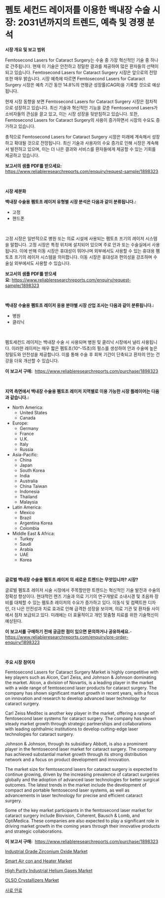 <p><h1>펨토 세컨드 레이저를 이용한 백내장 수술 시장: 2031년까지의 트렌드, 예측 및 경쟁 분석</h1></p><p><strong>시장 개요 및 보고 범위</strong></p>
<p><p>Femtosecond Lasers for Cataract Surgery는 수술 중 가장 혁신적인 기술 중 하나로 간주됩니다. 현재 이 기술은 안전하고 정밀한 결과를 제공하여 많은 환자들의 선택이 되고 있습니다. Femtosecond Lasers for Cataract Surgery 시장은 앞으로의 전망 또한 매우 밝습니다. 시장 예측에 따르면 Femtosecond Lasers for Cataract Surgery 시장은 예측 기간 동안 14.8%의 연평균 성장률(CAGR)을 기록할 것으로 예상됩니다.</p><p>현재 시장 동향을 보면 Femtosecond Lasers for Cataract Surgery 시장은 점차적으로 성장하고 있습니다. 최신 기술과 혁신적인 기능을 갖춘 Femtosecond Lasers가 소비자들의 관심을 끌고 있고, 이는 시장 성장을 뒷받침하고 있습니다. 또한, Femtosecond Lasers for Cataract Surgery의 사용이 증가하면서 시장의 수요도 증가하고 있습니다.</p><p>총적으로 Femtosecond Lasers for Cataract Surgery 시장은 미래에 계속해서 성장하고 확대될 것으로 전망됩니다. 최신 기술과 사용자의 수요 증가로 인해 시장은 계속해서 발전하고 있으며, 이는 더 나은 결과와 서비스를 환자들에게 제공할 수 있는 기회를 제공하고 있습니다.</p></p>
<p><strong>보고서의 샘플 PDF를 받으세요:</strong> <a href="https://www.reliableresearchreports.com/enquiry/request-sample/1898323">https://www.reliableresearchreports.com/enquiry/request-sample/1898323</a></p>
<p>&nbsp;</p>
<p><strong>시장 세분화</strong></p>
<p><strong>백내장 수술용 펨토초 레이저 유형별 시장 분석은 다음과 같이 분류됩니다.:</strong></p>
<p><ul><li>고정</li><li>핸드폰</li></ul></p>
<p>&nbsp;</p>
<p><p>고정 시장은 일반적으로 병원 또는 의료 시설에 사용되는 펨토초 프기의 레이저 시스템을 말합니다. 고정 시장은 특정 위치에 설치되어 있으며 주로 안과 또는 수술실에서 사용됩니다. 이에 반해 이동 시장은 휴대성이 뛰어나며 외부에서도 사용할 수 있는 휴대용 펨토초 프기의 레이저 시스템을 의미합니다. 이동 시장은 휴대성과 편의성을 강조하며 수술실 외부에서도 사용할 수 있습니다.</p></p>
<p><strong>보고서의 샘플 PDF를 받으세요:</strong>&nbsp;<a href="https://www.reliableresearchreports.com/enquiry/request-sample/1898323">https://www.reliableresearchreports.com/enquiry/request-sample/1898323</a></p>
<p>&nbsp;</p>
<p><strong> 백내장 수술용 펨토초 레이저 응용 분야별 시장 산업 조사는 다음과 같이 분류됩니다.:</strong></p>
<p><ul><li>병원</li><li>클리닉</li></ul></p>
<p>&nbsp;</p>
<p><p>펨토세컨드 레이저는 백내장 수술 시 사용되며 병원 및 클리닉 시장에서 널리 사용됩니다. 이러한 레이저는 매우 짧은 펨토초(10^-15초)의 펄스를 생성하여 안과 수술에 높은 정밀도와 안전성을 제공합니다. 이를 통해 수술 후 회복 기간이 단축되고 환자의 안눈 건강을 더욱 개선할 수 있습니다.</p></p>
<p><strong>이 보고서 구매:</strong>&nbsp; <a href="https://www.reliableresearchreports.com/purchase/1898323">https://www.reliableresearchreports.com/purchase/1898323</a></p>
<p>&nbsp;</p>
<p><strong>지역 측면에서 백내장 수술용 펨토초 레이저 지역별로 이용 가능한 시장 플레이어는 다음과 같습니다.:</strong></p>
<p><ul>
    <li>
        North America:
        <ul>
            <li>United States</li>
            <li>Canada</li>
        </ul>
    </li>
    <li>
        Europe:
        <ul>
            <li>Germany</li>
            <li>France</li>
            <li>U.K.</li>
            <li>Italy</li>
            <li>Russia</li>
        </ul>
    </li>
    <li>
        Asia-Pacific:
        <ul>
            <li>China</li>
            <li>Japan</li>
            <li>South Korea</li>
            <li>India</li>
            <li>Australia</li>
            <li>China Taiwan</li>
            <li>Indonesia</li>
            <li>Thailand</li>
            <li>Malaysia</li>
        </ul>
    </li>
    <li>
        Latin America:
        <ul>
            <li>Mexico</li>
            <li>Brazil</li>
            <li>Argentina Korea</li>
            <li>Colombia</li>
        </ul>
    </li>
    <li>
        Middle East & Africa:
        <ul>
            <li>Turkey</li>
            <li>Saudi</li>
            <li>Arabia</li>
            <li>UAE</li>
            <li>Korea</li>
        </ul>
    </li>
    </ul></p>
<p>&nbsp;</p>
<p><strong>글로벌 백내장 수술용 펨토초 레이저 의 새로운 트렌드는 무엇입니까? 시장?</strong></p>
<p><p>글로벌 펨토초 레이저 시술 시장에서 주목할만한 트렌드는 혁신적인 기술 발전과 수술의 정확성 향상이다. 현대적인 렌즈 기술과 의료 기기의 연구개발로 소내시경 및 초음파 장비를 대체할 수 있는 펨토초 레이저의 수요가 증가하고 있다. 이동식 및 컴팩트한 디자인, 더 나은 안전성과 치료 효과로 인해 급격한 성장을 보이며, 의료 기관 및 환자들 사이에서 점차 보급되고 있다. 미래에는 더 효율적이고 개인 맞춤형 치료를 위한 기술혁신이 예상된다.</p></p>
<p><strong>이 보고서를 구매하기 전에 궁금한 점이 있으면 문의하거나 공유하세요.</strong>- <a href="https://www.reliableresearchreports.com/enquiry/pre-order-enquiry/1898323">https://www.reliableresearchreports.com/enquiry/pre-order-enquiry/1898323</a></p>
<p>&nbsp;</p>
<p><strong>주요 시장 참여자</strong></p>
<p><p>Femtosecond Lasers for Cataract Surgery Market is highly competitive with key players such as Alcon, Carl Zeiss, and Johnson & Johnson dominating the market. Alcon, a division of Novartis, is a leading player in the market with a wide range of femtosecond laser products for cataract surgery. The company has shown significant market growth in recent years, with a focus on innovation and research to develop advanced laser technology for cataract surgery.</p><p>Carl Zeiss Meditec is another key player in the market, offering a range of femtosecond laser systems for cataract surgery. The company has shown steady market growth through strategic partnerships and collaborations with leading ophthalmic institutions to develop cutting-edge laser technologies for cataract surgery.</p><p>Johnson & Johnson, through its subsidiary Abbott, is also a prominent player in the femtosecond laser market for cataract surgery. The company has achieved substantial market growth through its strong distribution network and a focus on product development and innovation.</p><p>The market size for femtosecond lasers for cataract surgery is expected to continue growing, driven by the increasing prevalence of cataract surgeries globally and the adoption of advanced laser technologies for better surgical outcomes. The latest trends in the market include the development of compact and portable femtosecond laser systems, as well as advancements in laser technology for precise and efficient cataract surgery.</p><p>Some of the key market participants in the femtosecond laser market for cataract surgery include Biovision, Coherent, Bausch & Lomb, and OptiMedica. These companies are also expected to play a significant role in driving market growth in the coming years through their innovative products and strategic collaborations.</p></p>
<p><strong>이 보고서 구매:</strong>&nbsp;&nbsp;<a href="https://www.reliableresearchreports.com/purchase/1898323">https://www.reliableresearchreports.com/purchase/1898323</a></p>
<p><p><a href="https://github.com/PeterParrish5/Market-Research-Report-List-3/blob/main/industrial-grade-zirconium-oxide-market.md">Industrial Grade Zirconium Oxide Market</a></p><p><a href="https://view.publitas.com/reportprime-1/smart-air-con-and-heater-market-a-comprehensive-report-of-its-market-share-growth-trends-2024-2031/">Smart Air con and Heater Market</a></p><p><a href="https://github.com/jhcraigie/Market-Research-Report-List-2/blob/main/high-purity-industrial-helium-gases-market.md">High Purity Industrial Helium Gases Market</a></p><p><a href="https://issuu.com/reportprime-2/docs/olso-crystallizers-market-size-2030.pptx">OLSO Crystallizers Market</a></p><p><a href="https://github.com/trmesnao7959541/Market-Research-Report-List-1/blob/main/1974396194156.md">사료 안료</a></p></p>
